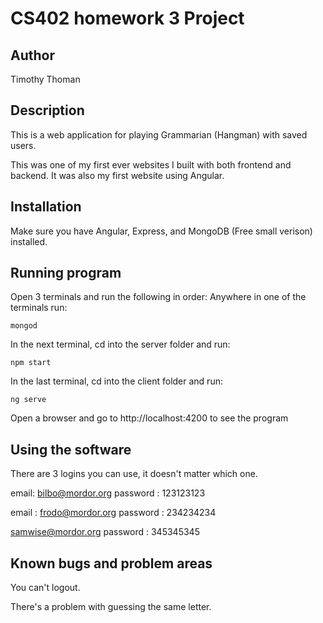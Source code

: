 # CS402 homework 3 Project

## Author

Timothy Thoman

## Description
This is a web application for playing Grammarian (Hangman) with saved users. 

This was one of my first ever websites I built with both frontend and backend. It was also my first website using Angular.

## Installation

Make sure you have Angular, Express, and MongoDB (Free small verison) installed.

## Running program

Open 3 terminals and run the following in order:
Anywhere in one of the terminals run:
```
mongod
```

In the next terminal, cd into the server folder and run:
```
npm start
```

In the last terminal, cd into the client folder and run:
```
ng serve
```

Open a browser and go to http://localhost:4200 to see the program

## Using the software

There are 3 logins you can use, it doesn't matter which one.

email: bilbo@mordor.org
password : 123123123

email : frodo@mordor.org 
password : 234234234

samwise@mordor.org
password : 345345345

## Known bugs and problem areas

You can't logout.

There's a problem with guessing the same letter.

